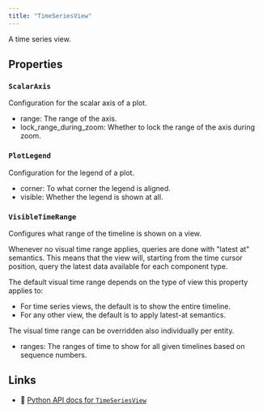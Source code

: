 ```yaml
---
title: "TimeSeriesView"
---
```


A time series view.

## Properties

### `ScalarAxis`
Configuration for the scalar axis of a plot.

* range: The range of the axis.
* lock_range_during_zoom: Whether to lock the range of the axis during zoom.
### `PlotLegend`
Configuration for the legend of a plot.

* corner: To what corner the legend is aligned.
* visible: Whether the legend is shown at all.
### `VisibleTimeRange`
Configures what range of the timeline is shown on a view.

Whenever no visual time range applies, queries are done with "latest at" semantics.
This means that the view will, starting from the time cursor position,
query the latest data available for each component type.

The default visual time range depends on the type of view this property applies to:
- For time series views, the default is to show the entire timeline.
- For any other view, the default is to apply latest-at semantics.

The visual time range can be overridden also individually per entity.

* ranges: The ranges of time to show for all given timelines based on sequence numbers.

## Links
 * 🐍 [Python API docs for `TimeSeriesView`](https://ref.rerun.io/docs/python/stable/common/blueprint_views#rerun.blueprint.views.TimeSeriesView)

